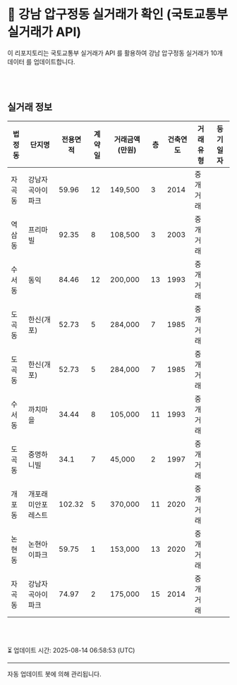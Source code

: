 
# 🚩 강남 압구정동 실거래가 확인 (국토교통부 실거래가 API)

이 리포지토리는 국토교통부 실거래가 API 를 활용하여 강남 압구정동 실거래가 10개 데이터 를 업데이트합니다.

<br>
<br>

## 실거래 정보
| 법정동 | 단지명 | 전용면적 | 계약일 | 거래금액(만원) | 층 | 건축연도 | 거래유형 | 등기일자 |
| --- | --- | --- | --- | --- | --- | --- | --- | --- |
| 자곡동 | 강남자곡아이파크 | 59.96 | 12 | 149,500 | 3 | 2014 | 중개거래 |  |
| 역삼동 | 프리마빌 | 92.35 | 8 | 108,500 | 3 | 2003 | 중개거래 |  |
| 수서동 | 동익 | 84.46 | 12 | 200,000 | 13 | 1993 | 중개거래 |  |
| 도곡동 | 한신(개포) | 52.73 | 5 | 284,000 | 7 | 1985 | 중개거래 |  |
| 도곡동 | 한신(개포) | 52.73 | 5 | 284,000 | 7 | 1985 | 중개거래 |  |
| 수서동 | 까치마을 | 34.44 | 8 | 105,000 | 11 | 1993 | 중개거래 |  |
| 도곡동 | 중명하니빌 | 34.1 | 7 | 45,000 | 2 | 1997 | 중개거래 |  |
| 개포동 | 개포래미안포레스트 | 102.32 | 5 | 370,000 | 11 | 2020 | 중개거래 |  |
| 논현동 | 논현아이파크 | 59.75 | 1 | 153,000 | 13 | 2020 | 중개거래 |  |
| 자곡동 | 강남자곡아이파크 | 74.97 | 2 | 175,000 | 15 | 2014 | 중개거래 |  |

<br>
<br>

⏳ 업데이트 시간: 2025-08-14 06:58:53 (UTC)

---
자동 업데이트 봇에 의해 관리됩니다.
    